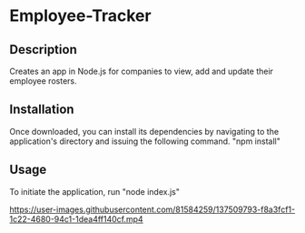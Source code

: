 # Employee-Tracker

## Description
Creates an app in Node.js for companies to view, add and update their employee rosters.

## Installation
Once downloaded, you can install its dependencies by navigating to the application's directory and issuing the following command.
  "npm install"

## Usage
To initiate the application, run
  "node index.js"


https://user-images.githubusercontent.com/81584259/137509793-f8a3fcf1-1c22-4680-94c1-1dea4ff140cf.mp4

